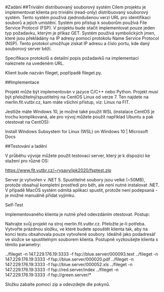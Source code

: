#Zadání
##Triviální distribuovaný souborový systém
Cílem projektu je implementovat klienta pro triviální (read-only) distribuovaný souborový systém. Tento systém používá zjednodušenou verzi URL pro identifikaci souborů a jejich umístění. Systém pro přístup k souborům používá File Service Protocol (FSP). V projektu bude stačit implementovat pouze jeden typ požadavku, kterým je příkaz GET. Systém používá symbolických jmen, které jsou překládány na IP adresy pomocí protokolu Name Service Protocol (NSP). Tento protokol umožňuje získat IP adresu a číslo portu, kde daný souborový server běží.

Specifikace protokolů a detailní popis požadavků na implementaci naleznete na uvedeném URL. 

Klient bude nazván fileget, popřípadě fileget.py.

##Implementace

Projekt může být implementován v jazyce C/C++ nebo Python. Projekt musí být přeložitelný/spustitelný na CentOS Linux od verze 7. Ten najdete na merlin.fit.vutbr.cz, kam máte všichni přístup, viz: Linux na FIT.

Jestliže máte Windows 10, je možné také použít WSL (instalace CentOS je trochu komplikovaná, ale pro vývoj můžete použít například Ubuntu a pak otestovat na CentOS):

Install Windows Subsystem for Linux (WSL) on Windows 10 | Microsoft Docs

##Testování a ladění

V průběhu vývoje můžete použít testovací server, který je k dispozici ke stažení pro různé OS:

https://www.fit.vutbr.cz/~rysavy/ipk2020/fsptest.zip

Server je vytvořen v .NET 5. Spustitelné soubory jsou velké (~50MB), protože obsahují kompletní prostředí pro běh, ale není nutné instalovat .NET. V případě MacOS systém odmítá aplikaci spustit, protože není podepsaná - je možné manuálně přidat vyjímku. 

Self-Test

Implementovaného klienta je nutné před odevzdáním otestovat. Postup:

Nahrajte svůj projekt na stroj merlin.fit.vutbr.cz. Přeložte je-li potřeba. 
Vytvořte prázdnou složku, ve které budete spouštět klienta tak, aby na konci testu obsahovala pouze vytvořené soubory. Ideálně jako podadresář ve složce se spustitelným souborem klienta.
Postupně vyzkoušejte klienta s těmito parametry:

../fileget -n 147.229.176.19:3333 -f fsp://blue.server/000093.text 
../fileget -n 147.229.176.19:3333 -f fsp://blue.server/000020.pdf 
../fileget -n 147.229.176.19:3333 -f fsp://blue.server/000052.xls 
../fileget -n 147.229.176.19:3333 -f fsp://red.server/index
../fileget -n 147.229.176.19:3333 -f fsp://green.server/*


Složku zabalte pomocí zip a odevzdejte dle pokynů.